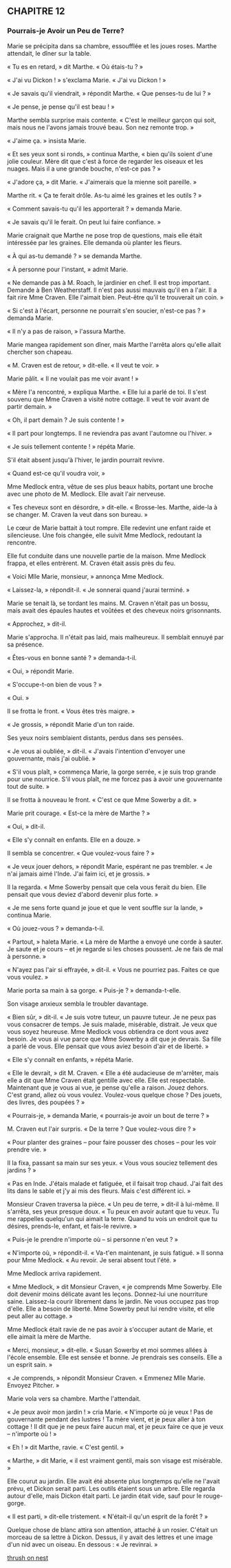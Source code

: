 ## CHAPITRE 12
### Pourrais-je Avoir un Peu de Terre?
Marie se précipita dans sa chambre, essoufflée et les joues roses. Marthe attendait, le dîner sur la table.

« Tu es en retard, » dit Marthe. « Où étais-tu ? »

« J'ai vu Dickon ! » s'exclama Marie. « J'ai vu Dickon ! »

« Je savais qu'il viendrait, » répondit Marthe. « Que penses-tu de lui ? »

« Je pense, je pense qu'il est beau ! »

Marthe sembla surprise mais contente. « C'est le meilleur garçon qui soit, mais nous ne l'avons jamais trouvé beau. Son nez remonte trop. »

« J'aime ça. » insista Marie.

« Et ses yeux sont si ronds, » continua Marthe, « bien qu'ils soient d'une jolie couleur. Mère dit que c'est à force de regarder les oiseaux et les nuages. Mais il a une grande bouche, n'est-ce pas ? »

« J'adore ça, » dit Marie. « J'aimerais que la mienne soit pareille. »

Marthe rit. « Ça te ferait drôle. As-tu aimé les graines et les outils ? »

« Comment savais-tu qu'il les apporterait ? » demanda Marie.

« Je savais qu'il le ferait. On peut lui faire confiance. »

Marie craignait que Marthe ne pose trop de questions, mais elle était intéressée par les graines. Elle demanda où planter les fleurs.

« À qui as-tu demandé ? » se demanda Marthe.

« À personne pour l'instant, » admit Marie.

« Ne demande pas à M. Roach, le jardinier en chef. Il est trop important. Demande à Ben Weatherstaff. Il n'est pas aussi mauvais qu'il en a l'air. Il a fait rire Mme Craven. Elle l'aimait bien. Peut-être qu'il te trouverait un coin. »

« Si c'est à l'écart, personne ne pourrait s'en soucier, n'est-ce pas ? » demanda Marie.

« Il n'y a pas de raison, » l'assura Marthe.

Marie mangea rapidement son dîner, mais Marthe l'arrêta alors qu'elle allait chercher son chapeau.

« M. Craven est de retour, » dit-elle. « Il veut te voir. »

Marie pâlit. « Il ne voulait pas me voir avant ! »

« Mère l'a rencontré, » expliqua Marthe. « Elle lui a parlé de toi. Il s'est souvenu que Mme Craven a visité notre cottage. Il veut te voir avant de partir demain. »

« Oh, il part demain ? Je suis contente ! »

« Il part pour longtemps. Il ne reviendra pas avant l'automne ou l'hiver. »

« Je suis tellement contente ! » répéta Marie.

S'il était absent jusqu'à l'hiver, le jardin pourrait revivre.

« Quand est-ce qu'il voudra voir, »

Mme Medlock entra, vêtue de ses plus beaux habits, portant une broche avec une photo de M. Medlock. Elle avait l'air nerveuse.

« Tes cheveux sont en désordre, » dit-elle. « Brosse-les. Marthe, aide-la à se changer. M. Craven la veut dans son bureau. »

Le cœur de Marie battait à tout rompre. Elle redevint une enfant raide et silencieuse. Une fois changée, elle suivit Mme Medlock, redoutant la rencontre.

Elle fut conduite dans une nouvelle partie de la maison. Mme Medlock frappa, et elles entrèrent. M. Craven était assis près du feu.

« Voici Mlle Marie, monsieur, » annonça Mme Medlock.

« Laissez-la, » répondit-il. « Je sonnerai quand j'aurai terminé. »

Marie se tenait là, se tordant les mains. M. Craven n'était pas un bossu, mais avait des épaules hautes et voûtées et des cheveux noirs grisonnants.

« Approchez, » dit-il.

Marie s'approcha. Il n'était pas laid, mais malheureux. Il semblait ennuyé par sa présence.

« Êtes-vous en bonne santé ? » demanda-t-il.

« Oui, » répondit Marie.

« S'occupe-t-on bien de vous ? »

« Oui. »

Il se frotta le front. « Vous êtes très maigre. »

« Je grossis, » répondit Marie d'un ton raide.

Ses yeux noirs semblaient distants, perdus dans ses pensées.

« Je vous ai oubliée, » dit-il. « J'avais l'intention d'envoyer une gouvernante, mais j'ai oublié. »

« S'il vous plaît, » commença Marie, la gorge serrée, « je suis trop grande pour une nourrice. S'il vous plaît, ne me forcez pas à avoir une gouvernante tout de suite. »

Il se frotta à nouveau le front. « C'est ce que Mme Sowerby a dit. »

Marie prit courage. « Est-ce la mère de Marthe ? »

« Oui, » dit-il.

« Elle s'y connaît en enfants. Elle en a douze. »

Il sembla se concentrer. « Que voulez-vous faire ? »

« Je veux jouer dehors, » répondit Marie, espérant ne pas trembler. « Je n'ai jamais aimé l'Inde. J'ai faim ici, et je grossis. »

Il la regarda. « Mme Sowerby pensait que cela vous ferait du bien. Elle pensait que vous deviez d'abord devenir plus forte. »

« Je me sens forte quand je joue et que le vent souffle sur la lande, » continua Marie.

« Où jouez-vous ? » demanda-t-il.

« Partout, » haleta Marie. « La mère de Marthe a envoyé une corde à sauter. Je saute et je cours – et je regarde si les choses poussent. Je ne fais de mal à personne. »

« N'ayez pas l'air si effrayée, » dit-il. « Vous ne pourriez pas. Faites ce que vous voulez. »

Marie porta sa main à sa gorge. « Puis-je ? » demanda-t-elle.

Son visage anxieux sembla le troubler davantage.

« Bien sûr, » dit-il. « Je suis votre tuteur, un pauvre tuteur. Je ne peux pas vous consacrer de temps. Je suis malade, misérable, distrait. Je veux que vous soyez heureuse. Mme Medlock vous obtiendra ce dont vous avez besoin. Je vous ai vue parce que Mme Sowerby a dit que je devrais. Sa fille a parlé de vous. Elle pensait que vous aviez besoin d'air et de liberté. »

« Elle s'y connaît en enfants, » répéta Marie.

« Elle le devrait, » dit M. Craven. « Elle a été audacieuse de m'arrêter, mais elle a dit que Mme Craven était gentille avec elle. Elle est respectable. Maintenant que je vous ai vue, je pense qu'elle a raison. Jouez dehors. C'est grand, allez où vous voulez. Voulez-vous quelque chose ? Des jouets, des livres, des poupées ? »

« Pourrais-je, » demanda Marie, « pourrais-je avoir un bout de terre ? »

M. Craven eut l'air surpris. « De la terre ? Que voulez-vous dire ? »

« Pour planter des graines – pour faire pousser des choses – pour les voir prendre vie. »

Il la fixa, passant sa main sur ses yeux. « Vous vous souciez tellement des jardins ? »

« Pas en Inde. J'étais malade et fatiguée, et il faisait trop chaud. J'ai fait des lits dans le sable et j'y ai mis des fleurs. Mais c'est différent ici. »

Monsieur Craven traversa la pièce. « Un peu de terre, » dit-il à lui-même. Il s'arrêta, ses yeux presque doux. « Tu peux en avoir autant que tu veux. Tu me rappelles quelqu'un qui aimait la terre. Quand tu vois un endroit que tu désires, prends-le, enfant, et fais-le revivre. »

« Puis-je le prendre n'importe où – si personne n'en veut ? »

« N'importe où, » répondit-il. « Va-t'en maintenant, je suis fatigué. » Il sonna pour Mme Medlock. « Au revoir. Je serai absent tout l'été. »

Mme Medlock arriva rapidement.

« Mme Medlock, » dit Monsieur Craven, « je comprends Mme Sowerby. Elle doit devenir moins délicate avant les leçons. Donnez-lui une nourriture saine. Laissez-la courir librement dans le jardin. Ne vous occupez pas trop d'elle. Elle a besoin de liberté. Mme Sowerby peut lui rendre visite, et elle peut aller au cottage. »

Mme Medlock était ravie de ne pas avoir à s'occuper autant de Marie, et elle aimait la mère de Marthe.

« Merci, monsieur, » dit-elle. « Susan Sowerby et moi sommes allées à l'école ensemble. Elle est sensée et bonne. Je prendrais ses conseils. Elle a un esprit sain. »

« Je comprends, » répondit Monsieur Craven. « Emmenez Mlle Marie. Envoyez Pitcher. »

Marie vola vers sa chambre. Marthe l'attendait.

« Je peux avoir mon jardin ! » cria Marie. « N'importe où je veux ! Pas de gouvernante pendant des lustres ! Ta mère vient, et je peux aller à ton cottage ! Il dit que je ne peux faire aucun mal, et je peux faire ce que je veux – n'importe où ! »

« Eh ! » dit Marthe, ravie. « C'est gentil. »

« Marthe, » dit Marie, « il est vraiment gentil, mais son visage est misérable. »

Elle courut au jardin. Elle avait été absente plus longtemps qu'elle ne l'avait prévu, et Dickon serait parti. Les outils étaient sous un arbre. Elle regarda autour d'elle, mais Dickon était parti. Le jardin était vide, sauf pour le rouge-gorge.

« Il est parti, » dit-elle tristement. « N'était-il qu'un esprit de la forêt ? »

Quelque chose de blanc attira son attention, attaché à un rosier. C'était un morceau de sa lettre à Dickon. Dessus, il y avait des lettres et une image d'un nid avec un oiseau. En dessous : « Je revinrai. »

[thrush on nest](chapter_12.jpeg)